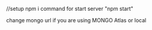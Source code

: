 //setup
npm i
command for start server "npm start"

change mongo url if you are using MONGO Atlas or local

